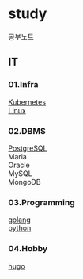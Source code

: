 # study
공부노트

## IT
### 01.Infra
[Kubernetes](IT/Kubernetes/Kubernetes.md)  
[Linux](IT/Linux/Linux.md)  
### 02.DBMS
[PostgreSQL](IT/DBMS/PostgreSQL/PostgreSQL.md)  
Maria  
Oracle  
MySQL  
MongoDB  
### 03.Programming
[golang](IT/Programming_Language/golang/golang.md)  
[python](IT/Programming_Language/python/)  
### 04.Hobby
[hugo](IT/Programming_Language/golang/hugo/hugo.md)